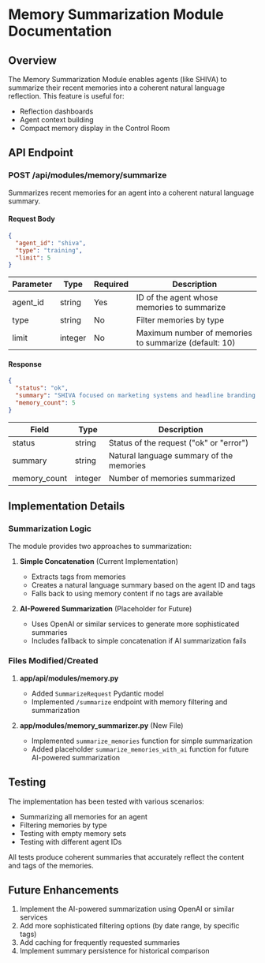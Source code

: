 # Memory Summarization Module Documentation

## Overview

The Memory Summarization Module enables agents (like SHIVA) to summarize their recent memories into a coherent natural language reflection. This feature is useful for:

- Reflection dashboards
- Agent context building
- Compact memory display in the Control Room

## API Endpoint

### POST /api/modules/memory/summarize

Summarizes recent memories for an agent into a coherent natural language summary.

#### Request Body

```json
{
  "agent_id": "shiva",
  "type": "training",
  "limit": 5
}
```

| Parameter | Type    | Required | Description                                           |
| --------- | ------- | -------- | ----------------------------------------------------- |
| agent_id  | string  | Yes      | ID of the agent whose memories to summarize           |
| type      | string  | No       | Filter memories by type                               |
| limit     | integer | No       | Maximum number of memories to summarize (default: 10) |

#### Response

```json
{
  "status": "ok",
  "summary": "SHIVA focused on marketing systems and headline branding related to warehouse transformations.",
  "memory_count": 5
}
```

| Field        | Type    | Description                              |
| ------------ | ------- | ---------------------------------------- |
| status       | string  | Status of the request ("ok" or "error")  |
| summary      | string  | Natural language summary of the memories |
| memory_count | integer | Number of memories summarized            |

## Implementation Details

### Summarization Logic

The module provides two approaches to summarization:

1. **Simple Concatenation** (Current Implementation)

   - Extracts tags from memories
   - Creates a natural language summary based on the agent ID and tags
   - Falls back to using memory content if no tags are available

2. **AI-Powered Summarization** (Placeholder for Future)
   - Uses OpenAI or similar services to generate more sophisticated summaries
   - Includes fallback to simple concatenation if AI summarization fails

### Files Modified/Created

1. **app/api/modules/memory.py**

   - Added `SummarizeRequest` Pydantic model
   - Implemented `/summarize` endpoint with memory filtering and summarization

2. **app/modules/memory_summarizer.py** (New File)
   - Implemented `summarize_memories` function for simple summarization
   - Added placeholder `summarize_memories_with_ai` function for future AI-powered summarization

## Testing

The implementation has been tested with various scenarios:

- Summarizing all memories for an agent
- Filtering memories by type
- Testing with empty memory sets
- Testing with different agent IDs

All tests produce coherent summaries that accurately reflect the content and tags of the memories.

## Future Enhancements

1. Implement the AI-powered summarization using OpenAI or similar services
2. Add more sophisticated filtering options (by date range, by specific tags)
3. Add caching for frequently requested summaries
4. Implement summary persistence for historical comparison
